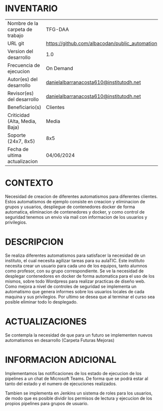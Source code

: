 # INVENTARIO

|   |   | 
|---|---|
| Nombre de la carpeta de trabajo | TFG-DAA |
| URL git | https://github.com/albacodan/public_automation |
| Version del desarrollo | 1.0  |
| Frecuencia de ejecucion | On Demand |
| Autor(es) del desarrollo  | danielalbarranacosta610@institutodh.net |
| Revisor(es) del desarrollo | danielalbarranacosta610@institutodh.net |
| Beneficiario(s) | Clientes |
| Criticidad (Alta, Media, Baja) | Media |
| Soporte (24x7, 8x5) | 8x5 |
| Fecha de ultima actualizacion | 04/06/2024 |
 
# CONTEXTO
Necesidad de creacion de diferentes automatismos para diferentes clientes. Estos automatismos de ejemplo consiste en creacion y eliminacion de grupos y usuarios, despliegue de contenedores docker de forma automatica, eliminacion de contenedores y docker, y como control de seguridad tenemos un envio via mail con informacion de los usuarios y privilegios.
  
# DESCRIPCION
Se realiza diferentes automatismos para satisfacer la necesidad de un instituto, el cual necesita agilizar tareas para su aulaTIC. Este instituto necesita crear un usuario para cada uno de los equipos, tanto alumnos como profesor, con su grupo correspondiente. Se ve la necesidad de desplegar contenedores en docker de forma automatica para el uso de los mismos, sobre todo Wordpress para realizar practicas de diseño web. Como mejora a nivel de controles de seguridad se implementa un automatismo que genera informes sobre los usuarios locales de cada maquina y sus privilegios. Por ultimo se desea que al terminar el curso sea posible eliminar todo lo desplegado.

# ACTUALIZACIONES
Se contempla la necesidad de que para un futuro se implementen nuevos automatismos en desarrollo (Carpeta Futuras Mejoras)

# INFORMACION ADICIONAL
Implementamos las notificaciones de los estado de ejecucion de los pipelines a un chat de Microsoft Teams. De forma que se podrá estar al tanto del estado y el numero de ejecuciones realizados.

Tambien se implementa en Jenkins un sistema de roles para los usuarios, de modo que es posible dividir los permisos de lectura y ejecucion de los propios pipelines para grupos de usuario.



